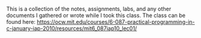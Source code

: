 This is a collection of the notes, assignments, labs, and any other documents I gathered or wrote while I took this class. The class can be found here: https://ocw.mit.edu/courses/6-087-practical-programming-in-c-january-iap-2010/resources/mit6_087iap10_lec01/

